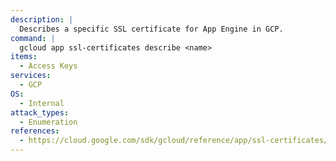 ```yaml
---
description: |
  Describes a specific SSL certificate for App Engine in GCP.
command: |
  gcloud app ssl-certificates describe <name>
items:
  - Access Keys
services:
  - GCP
OS:
  - Internal
attack_types:
  - Enumeration
references:
  - https://cloud.google.com/sdk/gcloud/reference/app/ssl-certificates/describe
---
```

